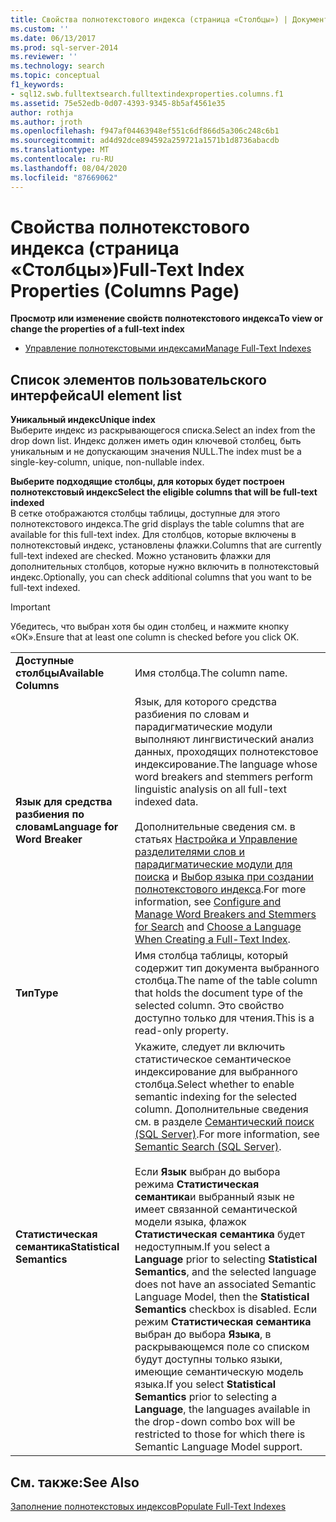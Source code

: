 ```yaml
---
title: Свойства полнотекстового индекса (страница «Столбцы») | Документация Майкрософт
ms.custom: ''
ms.date: 06/13/2017
ms.prod: sql-server-2014
ms.reviewer: ''
ms.technology: search
ms.topic: conceptual
f1_keywords:
- sql12.swb.fulltextsearch.fulltextindexproperties.columns.f1
ms.assetid: 75e52edb-0d07-4393-9345-8b5af4561e35
author: rothja
ms.author: jroth
ms.openlocfilehash: f947af04463948ef551c6df866d5a306c248c6b1
ms.sourcegitcommit: ad4d92dce894592a259721a1571b1d8736abacdb
ms.translationtype: MT
ms.contentlocale: ru-RU
ms.lasthandoff: 08/04/2020
ms.locfileid: "87669062"
---
```

# <a name="full-text-index-properties-columns-page"></a><span data-ttu-id="58192-102">Свойства полнотекстового индекса (страница «Столбцы»)</span><span class="sxs-lookup"><span data-stu-id="58192-102">Full-Text Index Properties (Columns Page)</span></span>
  <span data-ttu-id="58192-103">**Просмотр или изменение свойств полнотекстового индекса**</span><span class="sxs-lookup"><span data-stu-id="58192-103">**To view or change the properties of a full-text index**</span></span>  
  
-   [<span data-ttu-id="58192-104">Управление полнотекстовыми индексами</span><span class="sxs-lookup"><span data-stu-id="58192-104">Manage Full-Text Indexes</span></span>](../relational-databases/indexes/indexes.md)  
  
## <a name="ui-element-list"></a><span data-ttu-id="58192-105">Список элементов пользовательского интерфейса</span><span class="sxs-lookup"><span data-stu-id="58192-105">UI element list</span></span>  
 <span data-ttu-id="58192-106">**Уникальный индекс**</span><span class="sxs-lookup"><span data-stu-id="58192-106">**Unique index**</span></span>  
 <span data-ttu-id="58192-107">Выберите индекс из раскрывающегося списка.</span><span class="sxs-lookup"><span data-stu-id="58192-107">Select an index from the drop down list.</span></span> <span data-ttu-id="58192-108">Индекс должен иметь один ключевой столбец, быть уникальным и не допускающим значения NULL.</span><span class="sxs-lookup"><span data-stu-id="58192-108">The index must be a single-key-column, unique, non-nullable index.</span></span>  
  
 <span data-ttu-id="58192-109">**Выберите подходящие столбцы, для которых будет построен полнотекстовый индекс**</span><span class="sxs-lookup"><span data-stu-id="58192-109">**Select the eligible columns that will be full-text indexed**</span></span>  
 <span data-ttu-id="58192-110">В сетке отображаются столбцы таблицы, доступные для этого полнотекстового индекса.</span><span class="sxs-lookup"><span data-stu-id="58192-110">The grid displays the table columns that are available for this full-text index.</span></span> <span data-ttu-id="58192-111">Для столбцов, которые включены в полнотекстовый индекс, установлены флажки.</span><span class="sxs-lookup"><span data-stu-id="58192-111">Columns that are currently full-text indexed are checked.</span></span> <span data-ttu-id="58192-112">Можно установить флажки для дополнительных столбцов, которые нужно включить в полнотекстовый индекс.</span><span class="sxs-lookup"><span data-stu-id="58192-112">Optionally, you can check additional columns that you want to be full-text indexed.</span></span>  
  
> [!IMPORTANT]  
>  <span data-ttu-id="58192-113">Убедитесь, что выбран хотя бы один столбец, и нажмите кнопку «ОК».</span><span class="sxs-lookup"><span data-stu-id="58192-113">Ensure that at least one column is checked before you click OK.</span></span>  
  
|||  
|-|-|  
|<span data-ttu-id="58192-114">**Доступные столбцы**</span><span class="sxs-lookup"><span data-stu-id="58192-114">**Available Columns**</span></span>|<span data-ttu-id="58192-115">Имя столбца.</span><span class="sxs-lookup"><span data-stu-id="58192-115">The column name.</span></span>|  
|<span data-ttu-id="58192-116">**Язык для средства разбиения по словам**</span><span class="sxs-lookup"><span data-stu-id="58192-116">**Language for Word Breaker**</span></span>|<span data-ttu-id="58192-117">Язык, для которого средства разбиения по словам и парадигматические модули выполняют лингвистический анализ данных, проходящих полнотекстовое индексирование.</span><span class="sxs-lookup"><span data-stu-id="58192-117">The language whose word breakers and stemmers perform linguistic analysis on all full-text indexed data.</span></span><br /><br /> <span data-ttu-id="58192-118">Дополнительные сведения см. в статьях [Настройка и Управление разделителями слов и парадигматические модули для поиска](../relational-databases/search/configure-and-manage-word-breakers-and-stemmers-for-search.md) и [Выбор языка при создании полнотекстового индекса](../relational-databases/search/choose-a-language-when-creating-a-full-text-index.md).</span><span class="sxs-lookup"><span data-stu-id="58192-118">For more information, see [Configure and Manage Word Breakers and Stemmers for Search](../relational-databases/search/configure-and-manage-word-breakers-and-stemmers-for-search.md) and [Choose a Language When Creating a Full-Text Index](../relational-databases/search/choose-a-language-when-creating-a-full-text-index.md).</span></span>|  
|<span data-ttu-id="58192-119">**Тип**</span><span class="sxs-lookup"><span data-stu-id="58192-119">**Type**</span></span>|<span data-ttu-id="58192-120">Имя столбца таблицы, который содержит тип документа выбранного столбца.</span><span class="sxs-lookup"><span data-stu-id="58192-120">The name of the table column that holds the document type of the selected column.</span></span> <span data-ttu-id="58192-121">Это свойство доступно только для чтения.</span><span class="sxs-lookup"><span data-stu-id="58192-121">This is a read-only property.</span></span>|  
|<span data-ttu-id="58192-122">**Статистическая семантика**</span><span class="sxs-lookup"><span data-stu-id="58192-122">**Statistical Semantics**</span></span>|<span data-ttu-id="58192-123">Укажите, следует ли включить статистическое семантическое индексирование для выбранного столбца.</span><span class="sxs-lookup"><span data-stu-id="58192-123">Select whether to enable semantic indexing for the selected column.</span></span> <span data-ttu-id="58192-124">Дополнительные сведения см. в разделе [Семантический поиск (SQL Server)](../relational-databases/search/semantic-search-sql-server.md).</span><span class="sxs-lookup"><span data-stu-id="58192-124">For more information, see [Semantic Search &#40;SQL Server&#41;](../relational-databases/search/semantic-search-sql-server.md).</span></span><br /><br /> <span data-ttu-id="58192-125">Если **Язык** выбран до выбора режима **Статистическая семантика**и выбранный язык не имеет связанной семантической модели языка, флажок **Статистическая семантика** будет недоступным.</span><span class="sxs-lookup"><span data-stu-id="58192-125">If you select a **Language** prior to selecting **Statistical Semantics**, and the selected language does not have an associated Semantic Language Model, then the **Statistical Semantics** checkbox is disabled.</span></span> <span data-ttu-id="58192-126">Если режим **Статистическая семантика** выбран до выбора **Языка**, в раскрывающемся поле со списком будут доступны только языки, имеющие семантическую модель языка.</span><span class="sxs-lookup"><span data-stu-id="58192-126">If you select **Statistical Semantics** prior to selecting a **Language**, the languages available in the drop-down combo box will be restricted to those for which there is Semantic Language Model support.</span></span>|  
  
## <a name="see-also"></a><span data-ttu-id="58192-127">См. также:</span><span class="sxs-lookup"><span data-stu-id="58192-127">See Also</span></span>  
 [<span data-ttu-id="58192-128">Заполнение полнотекстовых индексов</span><span class="sxs-lookup"><span data-stu-id="58192-128">Populate Full-Text Indexes</span></span>](../relational-databases/search/populate-full-text-indexes.md)  
  
  
